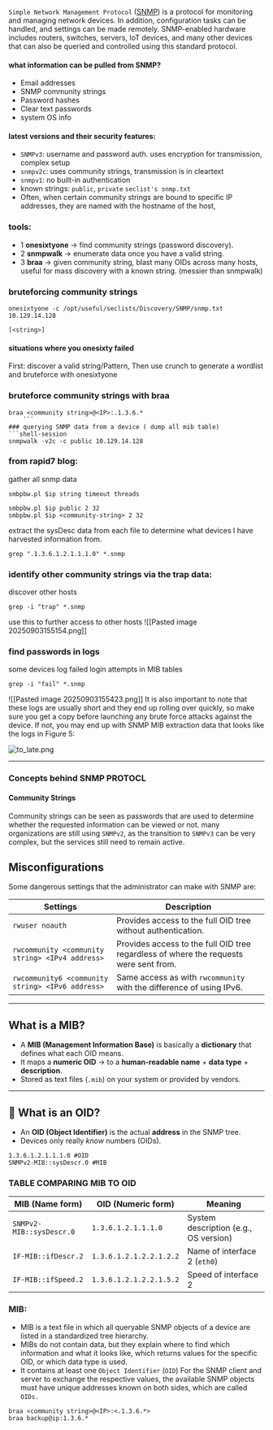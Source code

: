 `Simple Network Management Protocol` ([SNMP](https://datatracker.ietf.org/doc/html/rfc1157)) is a protocol for monitoring and managing network devices. In addition, configuration tasks can be handled, and settings can be made remotely. SNMP-enabled hardware includes routers, switches, servers, IoT devices, and many other devices that can also be queried and controlled using this standard protocol.
#### what information can be pulled from SNMP?

- Email addresses
- SNMP community strings
- Password hashes
- Clear text passwords
- system OS info

#### latest versions and their security features:
- `SNMPv3`: username and password auth. uses encryption for transmission, complex setup
- `snmpv2c`: uses community strings, transmission is in cleartext
- `snmpv1`: no built-in authentication
- known strings: `public`, `private` `seclist's snmp.txt`
- Often, when certain community strings are bound to specific IP addresses, they are named with the hostname of the host,
### tools:
- 1 **onesixtyone** → find community strings (password discovery).
- 2 **snmpwalk** → enumerate data once you have a valid string.
-  3 **braa** →  given community string, blast many OIDs across many hosts, useful for mass discovery with a known string. (messier than snmpwalk)
### bruteforcing community strings
```shell-session
onesixtyone -c /opt/useful/seclists/Discovery/SNMP/snmp.txt 10.129.14.128

[<string>]
```

#### situations where you onesixty failed
 First: discover a valid string/Pattern, Then use crunch to generate a wordlist and bruteforce with onesixtyone
### bruteforce community strings with braa
```shell-session
braa <community string>@<IP>:.1.3.6.*
	```
### querying SNMP data from a device ( dump all mib table)
```shell-session
snmpwalk -v2c -c public 10.129.14.128
```

### from rapid7 blog:
gather all snmp data
```
smbpbw.pl $ip string timeout threads

smbpbw.pl $ip public 2 32
smbpbw.pl $ip <community-string> 2 32
```


extract the sysDesc data from each file to determine what devices I have harvested information from.
```msf
grep ".1.3.6.1.2.1.1.1.0" *.snmp
```

### identify other  community strings via the trap data:
discover other hosts
```msf
grep -i "trap" *.snmp
```
use this to further access to other hosts
![[Pasted image 20250903155154.png]]
### find passwords in logs
some devices log failed login attempts in MIB tables
```msf
grep -i "fail" *.snmp
```
![[Pasted image 20250903155423.png]]
It is also important to note that these logs are usually short and they end up rolling over quickly, so make sure you get a copy before launching any brute force attacks against the device. If not, you may end up with SNMP MIB extraction data that looks like the logs in Figure 5:

![to_late.png](https://www.rapid7.com/cdn/assets/blte86e48c0836119e7/683de0d2bc38b1254d477cf4/to_late.png)

---
### Concepts behind SNMP PROTOCL

#### Community Strings
Community strings can be seen as passwords that are used to determine whether the requested information can be viewed or not. many organizations are still using `SNMPv2`, as the transition to `SNMPv3` can be very complex, but the services still need to remain active.



## Misconfigurations
Some dangerous settings that the administrator can make with SNMP are:

|**Settings**|**Description**|
|---|---|
|`rwuser noauth`|Provides access to the full OID tree without authentication.|
|`rwcommunity <community string> <IPv4 address>`|Provides access to the full OID tree regardless of where the requests were sent from.|
|`rwcommunity6 <community string> <IPv6 address>`|Same access as with `rwcommunity` with the difference of using IPv6.|

--------------------
## What is a MIB?

- A **MIB (Management Information Base)** is basically a **dictionary** that defines what each OID means.
- It maps a **numeric OID** → to a **human-readable name** + **data type** + **description**.
- Stored as text files (`.mib`) on your system or provided by vendors.
    

---
## 🔹 What is an OID?

- An **OID (Object Identifier)** is the actual **address** in the SNMP tree.
- Devices only really _know_ numbers (OIDs).
```
1.3.6.1.2.1.1.1.0 #OID
SNMPv2-MIB::sysDescr.0 #MIB 
```
### TABLE COMPARING MIB TO OID

| MIB (Name form)          | OID (Numeric form)      | Meaning                               |
| ------------------------ | ----------------------- | ------------------------------------- |
| `SNMPv2-MIB::sysDescr.0` | `1.3.6.1.2.1.1.1.0`     | System description (e.g., OS version) |
| `IF-MIB::ifDescr.2`      | `1.3.6.1.2.1.2.2.1.2.2` | Name of interface 2 (`eth0`)          |
| `IF-MIB::ifSpeed.2`      | `1.3.6.1.2.1.2.2.1.5.2` | Speed of interface 2                  |
### MIB:   

- MIB is a text file in which all queryable SNMP objects of a device are listed in a standardized tree hierarchy.
- MIBs do not contain data, but they explain where to find which information and what it looks like, which returns values for the specific OID, or which data type is used.
- It contains at least one `Object Identifier` (`OID`)
For the SNMP client and server to exchange the respective values, the available SNMP objects must have unique addresses known on both sides, which are called `OIDs.`


```shell-session
braa <community string>@<IP>:<.1.3.6.*> 
braa backup@ip:1.3.6.*
```
